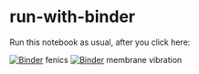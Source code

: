 # run-with-binder

Run this notebook as usual, after you click here:

[![Binder](https://mybinder.org/badge.svg)](https://mybinder.org/v2/gh/empet/run-with-binder/master?filepath=test-fenics(1).ipynb) fenics
[![Binder](https://mybinder.org/badge.svg)](https://mybinder.org/v2/gh/empet/run-with-binder/master?filepath=Circular-membrane-vibration(2).ipynb) membrane vibration
